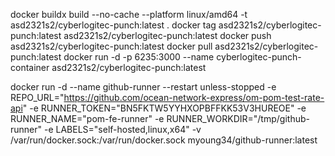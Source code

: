 docker buildx build --no-cache --platform linux/amd64 -t asd2321s2/cyberlogitec-punch:latest .
docker tag asd2321s2/cyberlogitec-punch:latest asd2321s2/cyberlogitec-punch:latest
docker push asd2321s2/cyberlogitec-punch:latest
docker pull asd2321s2/cyberlogitec-punch:latest
docker run -d -p 6235:3000 --name cyberlogitec-punch-container asd2321s2/cyberlogitec-punch:latest

docker run -d --name github-runner   --restart unless-stopped   -e REPO_URL="https://github.com/ocean-network-express/om-pom-test-rate-api"   -e RUNNER_TOKEN="BN5FKTW5YYHXOPBFFKK53V3HUREOE"   -e RUNNER_NAME="pom-fe-runner"   -e RUNNER_WORKDIR="/tmp/github-runner"   -e LABELS="self-hosted,linux,x64"   -v /var/run/docker.sock:/var/run/docker.sock   myoung34/github-runner:latest